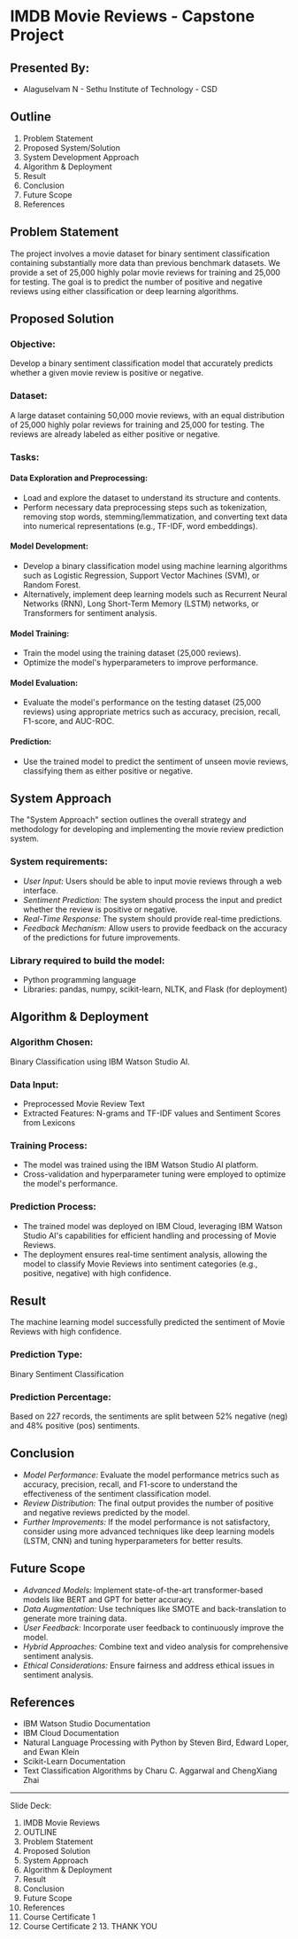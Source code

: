 # IMDB Movie Reviews - Capstone Project

## Presented By:
- Alaguselvam N - Sethu Institute of Technology - CSD

## Outline
1. Problem Statement
2. Proposed System/Solution
3. System Development Approach
4. Algorithm & Deployment
5. Result
6. Conclusion
7. Future Scope
8. References

## Problem Statement
The project involves a movie dataset for binary sentiment classification containing substantially more data than previous benchmark datasets. We provide a set of 25,000 highly polar movie reviews for training and 25,000 for testing. The goal is to predict the number of positive and negative reviews using either classification or deep learning algorithms.

## Proposed Solution
### Objective:
Develop a binary sentiment classification model that accurately predicts whether a given movie review is positive or negative.

### Dataset:
A large dataset containing 50,000 movie reviews, with an equal distribution of 25,000 highly polar reviews for training and 25,000 for testing. The reviews are already labeled as either positive or negative.

### Tasks:
#### Data Exploration and Preprocessing:
- Load and explore the dataset to understand its structure and contents.
- Perform necessary data preprocessing steps such as tokenization, removing stop words, stemming/lemmatization, and converting text data into numerical representations (e.g., TF-IDF, word embeddings).

#### Model Development:
- Develop a binary classification model using machine learning algorithms such as Logistic Regression, Support Vector Machines (SVM), or Random Forest.
- Alternatively, implement deep learning models such as Recurrent Neural Networks (RNN), Long Short-Term Memory (LSTM) networks, or Transformers for sentiment analysis.

#### Model Training:
- Train the model using the training dataset (25,000 reviews).
- Optimize the model's hyperparameters to improve performance.

#### Model Evaluation:
- Evaluate the model's performance on the testing dataset (25,000 reviews) using appropriate metrics such as accuracy, precision, recall, F1-score, and AUC-ROC.

#### Prediction:
- Use the trained model to predict the sentiment of unseen movie reviews, classifying them as either positive or negative.

## System Approach
The "System Approach" section outlines the overall strategy and methodology for developing and implementing the movie review prediction system.

### System requirements:
- *User Input:* Users should be able to input movie reviews through a web interface.
- *Sentiment Prediction:* The system should process the input and predict whether the review is positive or negative.
- *Real-Time Response:* The system should provide real-time predictions.
- *Feedback Mechanism:* Allow users to provide feedback on the accuracy of the predictions for future improvements.

### Library required to build the model:
- Python programming language
- Libraries: pandas, numpy, scikit-learn, NLTK, and Flask (for deployment)

## Algorithm & Deployment
### Algorithm Chosen:
Binary Classification using IBM Watson Studio AI.

### Data Input:
- Preprocessed Movie Review Text
- Extracted Features: N-grams and TF-IDF values and Sentiment Scores from Lexicons

### Training Process:
- The model was trained using the IBM Watson Studio AI platform.
- Cross-validation and hyperparameter tuning were employed to optimize the model's performance.

### Prediction Process:
- The trained model was deployed on IBM Cloud, leveraging IBM Watson Studio AI's capabilities for efficient handling and processing of Movie Reviews.
- The deployment ensures real-time sentiment analysis, allowing the model to classify Movie Reviews into sentiment categories (e.g., positive, negative) with high confidence.

## Result
The machine learning model successfully predicted the sentiment of Movie Reviews with high confidence.

### Prediction Type:
Binary Sentiment Classification 

### Prediction Percentage:
Based on 227 records, the sentiments are split between 52% negative (neg) and 48% positive (pos) sentiments.

## Conclusion
- *Model Performance:* Evaluate the model performance metrics such as accuracy, precision, recall, and F1-score to understand the effectiveness of the sentiment classification model.
- *Review Distribution:* The final output provides the number of positive and negative reviews predicted by the model.
- *Further Improvements:* If the model performance is not satisfactory, consider using more advanced techniques like deep learning models (LSTM, CNN) and tuning hyperparameters for better results.

## Future Scope
- *Advanced Models:* Implement state-of-the-art transformer-based models like BERT and GPT for better accuracy.
- *Data Augmentation:* Use techniques like SMOTE and back-translation to generate more training data.
- *User Feedback:* Incorporate user feedback to continuously improve the model.
- *Hybrid Approaches:* Combine text and video analysis for comprehensive sentiment analysis.
- *Ethical Considerations:* Ensure fairness and address ethical issues in sentiment analysis.

## References
- IBM Watson Studio Documentation
- IBM Cloud Documentation
- Natural Language Processing with Python by Steven Bird, Edward Loper, and Ewan Klein
- Scikit-Learn Documentation
- Text Classification Algorithms by Charu C. Aggarwal and ChengXiang Zhai

---

Slide Deck:
1. IMDB Movie Reviews
2. OUTLINE
3. Problem Statement
4. Proposed Solution
5. System Approach
6. Algorithm & Deployment
7. Result
8. Conclusion
9. Future Scope
10. References
11. Course Certificate 1
12. Course Certificate 2
13. THANK YOU
